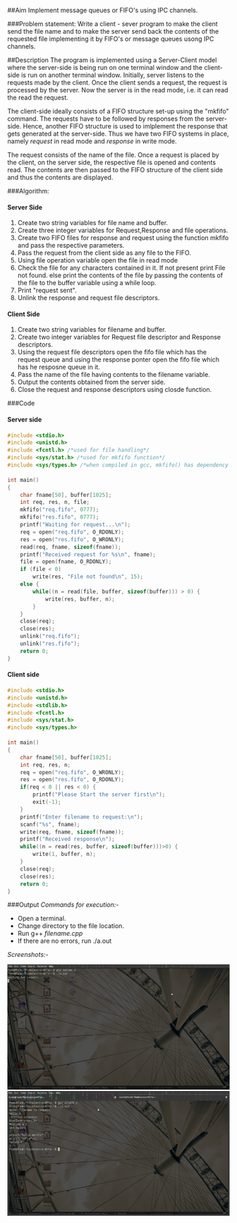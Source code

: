 ##Aim
Implement message queues or FIFO's using IPC channels.

###Problem statement:
Write a client - sever program to make the client send the file name and to make the server send back the contents of the requested file implementing it by FIFO's or message queues usong IPC channels.

##Description
The program is implemented using a Server-Client model where the server-side 
is being run on one terminal window and the client-side is run on another terminal
window. Initially, server listens to the requests made by the client.
Once the client sends a request, the request is processed by the server.
Now the server is in the read mode, i.e. it can read the read the request.


The client-side ideally consists of a FIFO structure set-up using the "mkfifo" command.
The requests have to be followed by responses from the server-side. 
Hence, another FIFO structure is used to imlplement the response that gets
generated at the server-side. Thus we have two FIFO systems in place, namely 
*request* in read mode and *response* in write mode. 

The request consists of the name of the file. Once a request is placed by the client, 
on the server side, the respective file is opened and contents read. 
The contents are then passed to the FIFO structure of the client side and thus the 
contents are displayed. 

###Algorithm:

####	Server Side
1. Create two string variables for file name and buffer.
2. Create three integer variables for Request,Response and file operations.
3. Create two FIFO files for response and request using the function mkfifo and pass the respective parameters.
4. Pass the request from the client side as any file to the FIFO.
5. Using file operation variable open the file in read mode
6. Check the file for any characters contained in it.
	If not present print File not found.
	else print the contents of the file by passing the contents of the file to the buffer variable using a while loop.
7. Print "request sent".
8. Unlink the response and request file descriptors.


####	Client Side
1. Create two string variables for filename and buffer.
2. Create two integer variables for Request file descriptor and Response descriptors.
3. Using the request file descriptors open the fifo file which has the request queue and using the response ponter open the fifo file which has he resposne queue in it.
4. Pass the name of the file having contents to the filename variable.
5. Output the contents obtained from the server side.
6. Close the request and response descriptors using closde function.


###Code

#### 		Server side
```c
#include <stdio.h>
#include <unistd.h>
#include <fcntl.h> /*used for file handling*/
#include <sys/stat.h> /*used for mkfifo function*/
#include <sys/types.h> /*when compiled in gcc, mkfifo() has dependency on both types.h and stat.h*/

int main()
{
	char fname[50], buffer[1025];
	int req, res, n, file;
	mkfifo("req.fifo", 0777);
	mkfifo("res.fifo", 0777);
	printf("Waiting for request...\n");
	req = open("req.fifo", O_RDONLY);
	res = open("res.fifo", O_WRONLY);
	read(req, fname, sizeof(fname));
	printf("Received request for %s\n", fname);
	file = open(fname, O_RDONLY);
	if (file < 0)
		write(res, "File not found\n", 15);
	else {
		while((n = read(file, buffer, sizeof(buffer))) > 0) {
			write(res, buffer, n);
		}
	}
	close(req);
	close(res);
	unlink("req.fifo");
	unlink("res.fifo");
	return 0;
}
```
#### 		Client side
```c
#include <stdio.h>
#include <unistd.h>
#include <stdlib.h>
#include <fcntl.h>
#include <sys/stat.h>
#include <sys/types.h>

int main()
{
	char fname[50], buffer[1025];
	int req, res, n;
	req = open("req.fifo", O_WRONLY);
	res = open("res.fifo", O_RDONLY);
	if(req < 0 || res < 0) {
		printf("Please Start the server first\n");
		exit(-1);
	}
	printf("Enter filename to request:\n");
	scanf("%s", fname);
	write(req, fname, sizeof(fname));
	printf("Received response\n");
	while((n = read(res, buffer, sizeof(buffer)))>0) {
		write(1, buffer, n);
	}
	close(req);
	close(res);
	return 0;
}
```

###Output
*Commands for execution:-*

* Open a terminal.
* Change directory to the file location.
* Run g++ *filename.cpp*
* If there are no errors, run ./a.out

*Screenshots:-*

![ScreenShot of Output](server.png)
![ScreenShot of Output](client.png)
